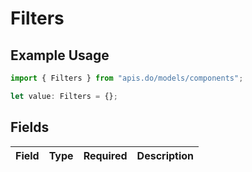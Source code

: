 # Filters

## Example Usage

```typescript
import { Filters } from "apis.do/models/components";

let value: Filters = {};
```

## Fields

| Field       | Type        | Required    | Description |
| ----------- | ----------- | ----------- | ----------- |